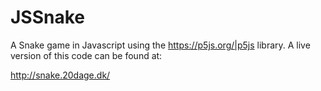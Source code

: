 # JSSnake
A Snake game in Javascript using the <https://p5js.org/|p5js> library.
A live version of this code can be found at:

http://snake.20dage.dk/


